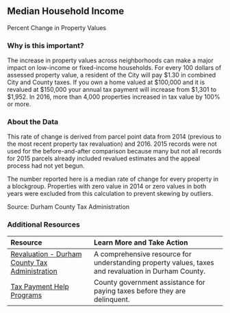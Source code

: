 ## Median Household Income
Percent Change in Property Values 

### Why is this important?
The increase in property values across neighborhoods can make a major impact on low-income or fixed-income households. For every 100 dollars of assessed property value, a resident of the City will pay $1.30 in combined City and County taxes. If you own a home valued at $100,000 and it is revalued at $150,000 your annual tax payment will increase from $1,301 to $1,952. In 2016, more than 4,000 properties increased in tax value by 100% or more.

### About the Data
This rate of change is derived from parcel point data from 2014 (previous to the most recent property tax revaluation) and 2016. 2015 records were not used for the before-and-after comparison because many but not all records for 2015 parcels already included revalued estimates and the appeal process had not yet begun.

The number reported here is a median rate of change for every property in a blockgroup. Properties with zero value in 2014 or zero values in both years were excluded from this calculation to prevent skewing by outliers.

Source: Durham County Tax Administration 

### Additional Resources

|Resource | Learn More and Take Action | 
|:--- | :--- |
|[Revaluation - Durham County Tax Administration](http://dconc.gov/government/departments-f-z/tax-administration/revaluation) | A comprehensive resource for understanding property values, taxes and revaluation in Durham County.
|[Tax Payment Help Programs](http://dconc.gov/government/departments-f-z/tax-administration/tax-payment-help-programs) | County government assistance for paying taxes before they are delinquent.
